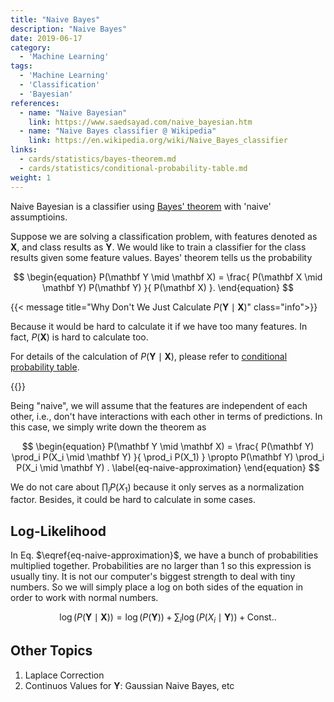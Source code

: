 ```yaml
---
title: "Naive Bayes"
description: "Naive Bayes"
date: 2019-06-17
category:
  - 'Machine Learning'
tags:
  - 'Machine Learning'
  - 'Classification'
  - 'Bayesian'
references:
  - name: "Naive Bayesian"
    link: https://www.saedsayad.com/naive_bayesian.htm
  - name: "Naive Bayes classifier @ Wikipedia"
    link: https://en.wikipedia.org/wiki/Naive_Bayes_classifier
links:
  - cards/statistics/bayes-theorem.md
  - cards/statistics/conditional-probability-table.md
weight: 1
---
```


Naive Bayesian is a classifier using [Bayes' theorem](/cards/statistics/bayes-theorem) with 'naive' assumptioins.

Suppose we are solving a classification problem, with features denoted as $\mathbf X$, and class results as $\mathbf Y$. We would like to train a classifier for the class results given some feature values. Bayes' theorem tells us the probability

$$
\begin{equation}
P(\mathbf Y \mid \mathbf X) = \frac{ P(\mathbf X \mid \mathbf Y) P(\mathbf Y) }{ P(\mathbf X) }.
\end{equation}
$$


{{< message title="Why Don't We Just Calculate $P(\mathbf Y \mid \mathbf X)$" class="info">}}

Because it would be hard to calculate it if we have too many features. In fact, $P(\mathbf X)$ is hard to calculate too.

For details of the calculation of $P(\mathbf Y \mid \mathbf X)$, please refer to [conditional probability table](/cards/statistics/conditional-probability-table.md).

{{</message>}}

Being "naive", we will assume that the features are independent of each other, i.e., don't have interactions with each other in terms of predictions. In this case, we simply write down the theorem as

$$
\begin{equation}
P(\mathbf Y \mid \mathbf X) = \frac{ P(\mathbf Y) \prod_i P(X_i \mid \mathbf Y) }{ \prod_i P(X_1) } \propto P(\mathbf Y)  \prod_i P(X_i \mid \mathbf Y) .
\label{eq-naive-approximation}
\end{equation}
$$

We do not care about $\prod_i P(X_1)$ because it only serves as a normalization factor. Besides, it could be hard to calculate in some cases.

## Log-Likelihood

In Eq. $\eqref{eq-naive-approximation}$, we have a bunch of probabilities multiplied together. Probabilities are no larger than 1 so this expression is usually tiny. It is not our computer's biggest strength to deal with tiny numbers. So we will simply place a log on both sides of the equation in order to work with normal numbers.

$$
\log \left( P(\mathbf Y \mid \mathbf X) \right) = \log \left( P(\mathbf Y) \right) + \sum_i  \log \left( P(X_i \mid \mathbf Y) \right) + \mathrm{Const.}.
$$


## Other Topics

1. Laplace Correction
2. Continuos Values for $\mathbf Y$: Gaussian Naive Bayes, etc
